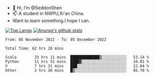 - 👋 Hi, I’m @SeddonShen
- 📫 A student in NWPU,Xi'an China.
- Want to learn something.I hope I can.

[![Top Langs](https://github-readme-stats.vercel.app/api/top-langs?username=seddonshen&show_icons=true&locale=en&layout=compact&hide=html&langs_count=8)](https://github.com/SeddonShen/)
[![Anurag's github stats](https://github-readme-stats.vercel.app/api?username=SeddonShen&count_private=true&show_icons=true)](https://github.com/anuraghazra/github-readme-stats)
<!--START_SECTION:waka-->

```text
From: 05 November 2022 - To: 05 December 2022

Total Time: 62 hrs 28 mins

Scala        33 hrs 11 mins  █████████████▒░░░░░░░░░░░   53.14 %
Python       11 hrs 52 mins  ████▓░░░░░░░░░░░░░░░░░░░░   19.01 %
V            7 hrs 31 mins   ███░░░░░░░░░░░░░░░░░░░░░░   12.04 %
Other        3 hrs 36 mins   █▒░░░░░░░░░░░░░░░░░░░░░░░   05.78 %
```

<!--END_SECTION:waka-->


<!---
SeddonShen/SeddonShen is a ✨ special ✨ repository because its `README.md` (this file) appears on your GitHub profile.
You can click the Preview link to take a look at your changes.
--->
